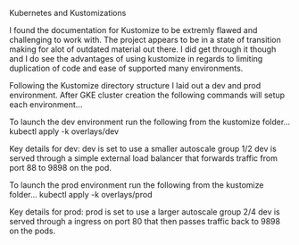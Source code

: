 Kubernetes and Kustomizations

I found the documentation for Kustomize to be extremly flawed and challenging to work with.  The project appears to be in a state of transition making for alot of outdated material out there.  I did get through it though and I do see the advantages of using kustomize in regards to limiting duplication of code and ease of supported many environments.

Following the Kustomize directory structure I laid out a dev and prod environment.  After GKE cluster creation the following commands will setup each environment...

To launch the dev environment run the following from the kustomize folder...
kubectl apply -k overlays/dev

Key details for dev:
dev is set to use a smaller autoscale group 1/2
dev is served through a simple external load balancer that forwards traffic from port 88 to 9898 on the pod.

To launch the prod environment run the following from the kustomize folder...
kubectl apply -k overlays/prod

Key details for prod:
prod is set to use a larger autoscale group 2/4
dev is served through a ingress on port 80 that then passes traffic back to 9898 on the pods.
